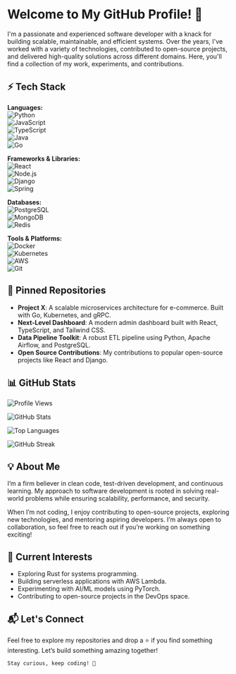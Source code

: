 # Welcome to My GitHub Profile! 👋  

I'm a passionate and experienced software developer with a knack for building scalable, maintainable, and efficient systems. Over the years, I've worked with a variety of technologies, contributed to open-source projects, and delivered high-quality solutions across different domains. Here, you'll find a collection of my work, experiments, and contributions.  

## ⚡ Tech Stack  

**Languages:**  
![Python](https://img.shields.io/badge/-Python-3776AB?style=flat&logo=python&logoColor=white)  
![JavaScript](https://img.shields.io/badge/-JavaScript-F7DF1E?style=flat&logo=javascript&logoColor=black)  
![TypeScript](https://img.shields.io/badge/-TypeScript-3178C6?style=flat&logo=typescript&logoColor=white)  
![Java](https://img.shields.io/badge/-Java-007396?style=flat&logo=openjdk&logoColor=white)  
![Go](https://img.shields.io/badge/-Go-00ADD8?style=flat&logo=go&logoColor=white)  

**Frameworks & Libraries:**  
![React](https://img.shields.io/badge/-React-61DAFB?style=flat&logo=react&logoColor=black)  
![Node.js](https://img.shields.io/badge/-Node.js-339933?style=flat&logo=node.js&logoColor=white)  
![Django](https://img.shields.io/badge/-Django-092E20?style=flat&logo=django&logoColor=white)  
![Spring](https://img.shields.io/badge/-Spring-6DB33F?style=flat&logo=spring&logoColor=white)  

**Databases:**  
![PostgreSQL](https://img.shields.io/badge/-PostgreSQL-4169E1?style=flat&logo=postgresql&logoColor=white)  
![MongoDB](https://img.shields.io/badge/-MongoDB-47A248?style=flat&logo=mongodb&logoColor=white)  
![Redis](https://img.shields.io/badge/-Redis-DC382D?style=flat&logo=redis&logoColor=white)  

**Tools & Platforms:**  
![Docker](https://img.shields.io/badge/-Docker-2496ED?style=flat&logo=docker&logoColor=white)  
![Kubernetes](https://img.shields.io/badge/-Kubernetes-326CE5?style=flat&logo=kubernetes&logoColor=white)  
![AWS](https://img.shields.io/badge/-AWS-232F3E?style=flat&logo=amazon-aws&logoColor=white)  
![Git](https://img.shields.io/badge/-Git-F05032?style=flat&logo=git&logoColor=white)  

## 🚀 Pinned Repositories  

- **Project X**: A scalable microservices architecture for e-commerce. Built with Go, Kubernetes, and gRPC.  
- **Next-Level Dashboard**: A modern admin dashboard built with React, TypeScript, and Tailwind CSS.  
- **Data Pipeline Toolkit**: A robust ETL pipeline using Python, Apache Airflow, and PostgreSQL.  
- **Open Source Contributions**: My contributions to popular open-source projects like React and Django.  

## 📊 GitHub Stats  

![Profile Views](https://komarev.com/ghpvc/?username=bryndisgudna467&label=Profile+Views&color=blue&style=flat)  

![GitHub Stats](https://github-readme-stats.vercel.app/api?username=bryndisgudna467&show_icons=true&theme=radical)  

![Top Languages](https://github-readme-stats.vercel.app/api/top-langs/?username=bryndisgudna467&layout=compact&theme=radical)  

![GitHub Streak](https://github-readme-streak-stats.herokuapp.com/?user=bryndisgudna467&theme=radical)  

## 💡 About Me  

I’m a firm believer in clean code, test-driven development, and continuous learning. My approach to software development is rooted in solving real-world problems while ensuring scalability, performance, and security.  

When I’m not coding, I enjoy contributing to open-source projects, exploring new technologies, and mentoring aspiring developers. I’m always open to collaboration, so feel free to reach out if you’re working on something exciting!  

## 🌱 Current Interests  

- Exploring Rust for systems programming.  
- Building serverless applications with AWS Lambda.  
- Experimenting with AI/ML models using PyTorch.  
- Contributing to open-source projects in the DevOps space.  

## 📬 Let's Connect  

Feel free to explore my repositories and drop a ⭐ if you find something interesting. Let’s build something amazing together!  

```  
Stay curious, keep coding! 🚀  
```
